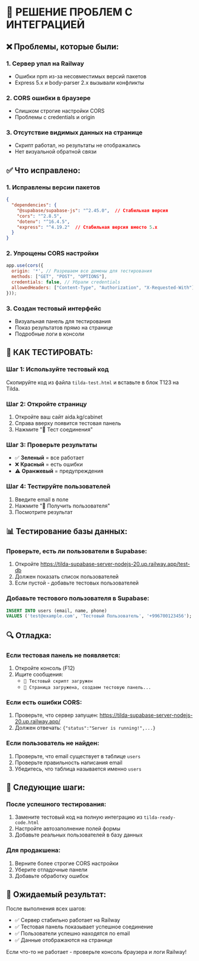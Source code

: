 # 🔧 РЕШЕНИЕ ПРОБЛЕМ С ИНТЕГРАЦИЕЙ

## ❌ Проблемы, которые были:

### 1. **Сервер упал на Railway**
- Ошибки npm из-за несовместимых версий пакетов
- Express 5.x и body-parser 2.x вызывали конфликты

### 2. **CORS ошибки в браузере**
- Слишком строгие настройки CORS
- Проблемы с credentials и origin

### 3. **Отсутствие видимых данных на странице**
- Скрипт работал, но результаты не отображались
- Нет визуальной обратной связи

## ✅ Что исправлено:

### 1. **Исправлены версии пакетов**
```json
{
  "dependencies": {
    "@supabase/supabase-js": "^2.45.0",  // Стабильная версия
    "cors": "^2.8.5",
    "dotenv": "^16.4.5", 
    "express": "^4.19.2"  // Стабильная версия вместо 5.x
  }
}
```

### 2. **Упрощены CORS настройки**
```javascript
app.use(cors({
  origin: '*', // Разрешаем все домены для тестирования
  methods: ["GET", "POST", "OPTIONS"],
  credentials: false, // Убрали credentials
  allowedHeaders: ["Content-Type", "Authorization", "X-Requested-With"]
}));
```

### 3. **Создан тестовый интерфейс**
- Визуальная панель для тестирования
- Показ результатов прямо на странице
- Подробные логи в консоли

## 🚀 КАК ТЕСТИРОВАТЬ:

### Шаг 1: Используйте тестовый код
Скопируйте код из файла `tilda-test.html` и вставьте в блок T123 на Tilda.

### Шаг 2: Откройте страницу
1. Откройте ваш сайт aida.kg/cabinet
2. Справа вверху появится тестовая панель
3. Нажмите "🔗 Тест соединения"

### Шаг 3: Проверьте результаты
- ✅ **Зеленый** = все работает
- ❌ **Красный** = есть ошибки  
- ⚠️ **Оранжевый** = предупреждения

### Шаг 4: Тестируйте пользователей
1. Введите email в поле
2. Нажмите "👤 Получить пользователя"
3. Посмотрите результат

## 📊 Тестирование базы данных:

### Проверьте, есть ли пользователи в Supabase:
1. Откройте https://tilda-supabase-server-nodejs-20.up.railway.app/test-db
2. Должен показать список пользователей
3. Если пустой - добавьте тестовых пользователей

### Добавьте тестового пользователя в Supabase:
```sql
INSERT INTO users (email, name, phone) 
VALUES ('test@example.com', 'Тестовый Пользователь', '+996700123456');
```

## 🔍 Отладка:

### Если тестовая панель не появляется:
1. Откройте консоль (F12)
2. Ищите сообщения:
   - `🚀 Тестовый скрипт загружен`
   - `📄 Страница загружена, создаем тестовую панель...`

### Если есть ошибки CORS:
1. Проверьте, что сервер запущен: https://tilda-supabase-server-nodejs-20.up.railway.app/
2. Должен отвечать: `{"status":"Server is running!",...}`

### Если пользователь не найден:
1. Проверьте, что email существует в таблице `users`
2. Проверьте правильность написания email
3. Убедитесь, что таблица называется именно `users`

## 📝 Следующие шаги:

### После успешного тестирования:
1. Замените тестовый код на полную интеграцию из `tilda-ready-code.html`
2. Настройте автозаполнение полей формы
3. Добавьте реальных пользователей в базу данных

### Для продакшена:
1. Верните более строгие CORS настройки
2. Уберите отладочные панели
3. Добавьте обработку ошибок

## 🎯 Ожидаемый результат:

После выполнения всех шагов:
- ✅ Сервер стабильно работает на Railway
- ✅ Тестовая панель показывает успешное соединение
- ✅ Пользователи успешно находятся по email
- ✅ Данные отображаются на странице

Если что-то не работает - проверьте консоль браузера и логи Railway!